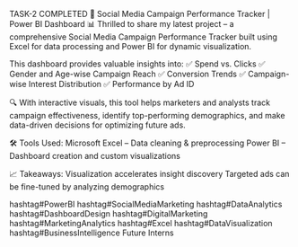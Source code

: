 TASK-2 COMPLETED
🚀 Social Media Campaign Performance Tracker | Power BI Dashboard 📊
Thrilled to share my latest project – a comprehensive Social Media Campaign Performance Tracker built using Excel for data processing and Power BI for dynamic visualization.

This dashboard provides valuable insights into: ✅ Spend vs. Clicks
✅ Gender and Age-wise Campaign Reach
✅ Conversion Trends
✅ Campaign-wise Interest Distribution
✅ Performance by Ad ID

🔍 With interactive visuals, this tool helps marketers and analysts track campaign effectiveness, identify top-performing demographics, and make data-driven decisions for optimizing future ads.

🛠 Tools Used:
Microsoft Excel – Data cleaning & preprocessing
Power BI – Dashboard creation and custom visualizations

📈 Takeaways:
Visualization accelerates insight discovery
Targeted ads can be fine-tuned by analyzing demographics

hashtag#PowerBI hashtag#SocialMediaMarketing hashtag#DataAnalytics hashtag#DashboardDesign hashtag#DigitalMarketing hashtag#MarketingAnalytics hashtag#Excel hashtag#DataVisualization hashtag#BusinessIntelligence
Future Interns
